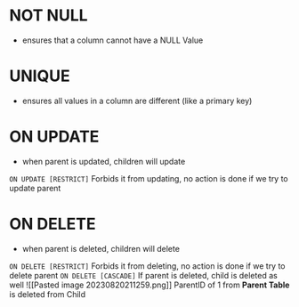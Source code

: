 
# NOT NULL
- ensures that a column cannot have a NULL Value
# UNIQUE
- ensures all values in a column are different (like a primary key)
# ON UPDATE
- when parent is updated, children will update

```ON UPDATE [RESTRICT]```
	Forbids it from updating, no action is done if we try to update parent
# ON DELETE
- when parent is deleted, children will delete

```ON DELETE [RESTRICT]```
	Forbids it from deleting, no action is done if we try to delete parent
`ON DELETE [CASCADE]`
	If parent is deleted, child is deleted as well 
	![[Pasted image 20230820211259.png]]
		ParentID of 1 from **Parent Table** is deleted from Child 